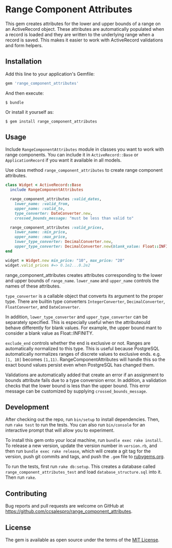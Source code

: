 # Range Component Attributes

This gem creates attributes for the lower and upper bounds of a range on an
ActiveRecord object. These attributes are automatically populated when a record
is loaded and they are written to the underlying range when a record is saved.
This makes it easier to work with ActiveRecord validations and form helpers.

## Installation

Add this line to your application's Gemfile:

```ruby
gem 'range_component_attributes'
```

And then execute:

    $ bundle

Or install it yourself as:

    $ gem install range_component_attributes

## Usage

Include `RangeComponentAttributes` module in classes you want to work with range
components. You can include it in `ActiveRecord::Base` or `ApplicationRecord` if
you want it available in all models.

Use class method `range_component_attributes` to create range component attributes.

```ruby
class Widget < ActiveRecord::Base
  include RangeComponentAttributes

  range_component_attributes :valid_dates,
    lower_name: :valid_from,
    upper_name: :valid_to,
    type_converter: DateConverter.new,
    crossed_bounds_message: "must be less than valid to"

  range_component_attributes :valid_prices,
    lower_name: :min_price,
    upper_name: :max_price,
    lower_type_converter: DecimalConverter.new,
    upper_type_converter: DecimalConverter.new(blank_value: Float::INFINITY)
end

widget = Widget.new min_price: "10", max_price: "20"
widget.valid_prices #=> 0.1e2...0.2e2
```

range_component_attributes creates attributes corresponding to the lower and
upper bounds of `range_name`. `lower_name` and `upper_name` controls the names
of these attributes.

`type_converter` is a callable object that converts its argument to the proper
type. There are builtin type converters `IntegerConverter`, `DecimalConverter`,
`FloatConverter`, and `DateConverter`.

In addition, `lower_type_converter` and `upper_type_converter` can be separately
specified. This is especially useful when the attributeould behave differently
for blank values. For example, the upper bound mant to consider a blank value as
Float::INFINITY.

`exclude_end` controls whether the end is exclusive or not. Ranges are
automatically normalized to this type. This is useful because PostgreSQL
automatically normalizes ranges of discrete values to exclusive ends. e.g. `[1,
10]` becomes `[1,11)`. RangeComponentAttributes will handle this so the exact
bound values persist even when PostgreSQL has changed them.

Validations are automatically added that create an error if an assignment to
bounds attribute fails due to a type conversion error. In addition, a validation
checks that the lower bound is less than the upper bound. This error message can
be customized by supplying `crossed_bounds_message`.

## Development

After checking out the repo, run `bin/setup` to install dependencies. Then, run
`rake test` to run the tests. You can also run `bin/console` for an interactive
prompt that will allow you to experiment.

To install this gem onto your local machine, run `bundle exec rake install`. To
release a new version, update the version number in `version.rb`, and then run
`bundle exec rake release`, which will create a git tag for the version, push
git commits and tags, and push the `.gem` file to
[rubygems.org](https://rubygems.org).

To run the tests, first run `rake db:setup`. This creates a database called
`range_component_attributes_test` and load `database_structure.sql` into it.
Then run `rake`.


## Contributing

Bug reports and pull requests are welcome on GitHub at
https://github.com/ccsalespro/range_component_attributes.

## License

The gem is available as open source under the terms of the [MIT
License](https://opensource.org/licenses/MIT).
